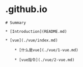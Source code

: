 # .github.io


    # Summary

    * [Introduction](README.md)

    * [vue](./vue/index.md)

        * [什么是vue](./vue/1-vue.md)

        * [vue指令](./vue/2-vue.md)
